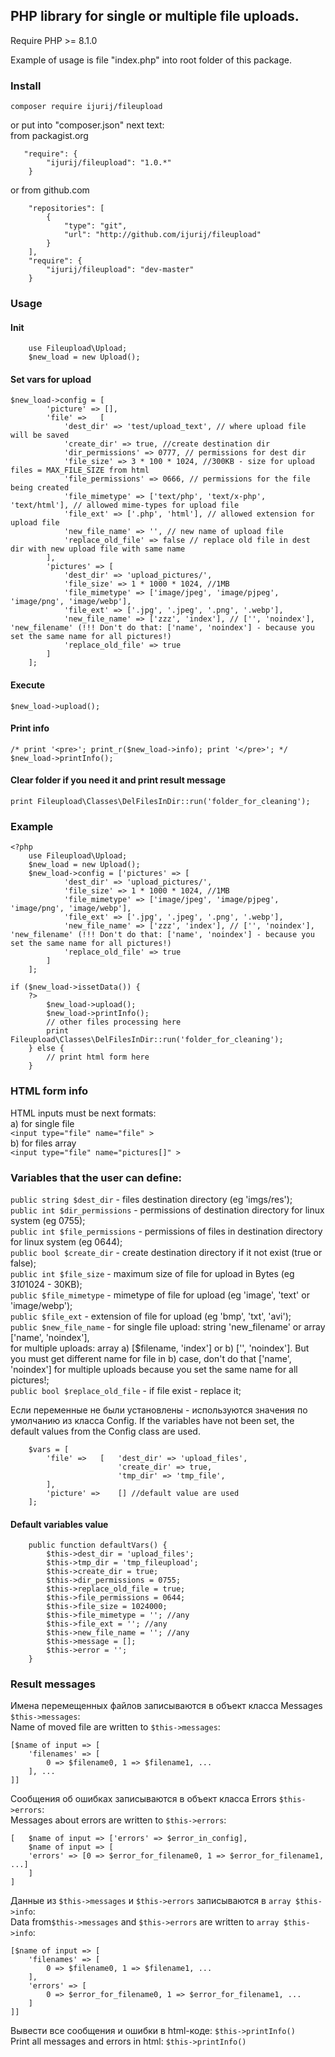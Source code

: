 ## PHP library for single or multiple file uploads.
Require PHP >= 8.1.0   

Example of usage is file "index.php" into root folder of this package.

### Install
```
composer require ijurij/fileupload
```   
or put into "composer.json" next text:    
from packagist.org 
```
   "require": {
        "ijurij/fileupload": "1.0.*"
    }
```   
or from github.com
```
	"repositories": [
		{
			"type": "git",
			"url": "http://github.com/ijurij/fileupload"
		}
	],
	"require": {
		"ijurij/fileupload": "dev-master"
	}
```   

### Usage

#### Init
```
	use Fileupload\Upload;
	$new_load = new Upload();
```
#### Set vars for upload
```
$new_load->config = [
		'picture' => [],
		'file' => 	[
			'dest_dir' => 'test/upload_text', // where upload file will be saved
			'create_dir' => true, //create destination dir
			'dir_permissions' => 0777, // permissions for dest dir
			'file_size' => 3 * 100 * 1024, //300KB - size for upload files = MAX_FILE_SIZE from html
			'file_permissions' => 0666, // permissions for the file being created
			'file_mimetype' => ['text/php', 'text/x-php', 'text/html'], // allowed mime-types for upload file
			'file_ext' => ['.php', 'html'], // allowed extension for upload file
			'new_file_name' => '', // new name of upload file
			'replace_old_file' => false // replace old file in dest dir with new upload file with same name
		],
		'pictures' => [
			'dest_dir' => 'upload_pictures/',
			'file_size' => 1 * 1000 * 1024, //1MB
			'file_mimetype' => ['image/jpeg', 'image/pjpeg', 'image/png', 'image/webp'],
			'file_ext' => ['.jpg', '.jpeg', '.png', '.webp'],
			'new_file_name' => ['zzz', 'index'], // ['', 'noindex'], 'new_filename' (!!! Don't do that: ['name', 'noindex'] - because you set the same name for all pictures!)
			'replace_old_file' => true
		]
	];
```
#### Execute
```
$new_load->upload();
```
#### Print info
```
/* print '<pre>'; print_r($new_load->info); print '</pre>'; */
$new_load->printInfo();
```
#### Clear folder if you need it and print result message
```
print Fileupload\Classes\DelFilesInDir::run('folder_for_cleaning');
```

### Example
```
<?php
	use Fileupload\Upload;
	$new_load = new Upload();
	$new_load->config = ['pictures' => [
			'dest_dir' => 'upload_pictures/',
			'file_size' => 1 * 1000 * 1024, //1MB
			'file_mimetype' => ['image/jpeg', 'image/pjpeg', 'image/png', 'image/webp'],
			'file_ext' => ['.jpg', '.jpeg', '.png', '.webp'],
			'new_file_name' => ['zzz', 'index'], // ['', 'noindex'], 'new_filename' (!!! Don't do that: ['name', 'noindex'] - because you set the same name for all pictures!)
			'replace_old_file' => true
		]
	];

if ($new_load->issetData()) {
	?>
		$new_load->upload();
		$new_load->printInfo();
        // other files processing here 
        print Fileupload\Classes\DelFilesInDir::run('folder_for_cleaning');
	} else { 
        // print html form here
    }
```

### HTML form info
HTML inputs must be next formats:   
a) for single file   
``` <input type="file" name="file" > ```   
b) for files array        
``` <input type="file" name="pictures[]" > ```  

### Variables that the user can define:   
`public string $dest_dir` - files destination directory (eg 'imgs/res');   
`public int $dir_permissions` - permissions of destination directory for linux system (eg 0755);   
`public int $file_permissions` - permissions of files in destination directory for linux system (eg 0644);   
`public bool $create_dir` - create destination directory if it not exist (true or false);    
`public int $file_size` - maximum size of file for upload in Bytes (eg 3*10*1024 - 30KB);   
`public $file_mimetype` - mimetype of file for upload (eg 'image', 'text' or 'image/webp');   
`public $file_ext` - extension of file for upload (eg 'bmp', 'txt', 'avi');   
`public $new_file_name` - for single file upload: string 'new_filename' or array ['name', 'noindex'],   
for multiple uploads: array a) [$filename, 'index'] or b) ['', 'noindex']. But you must get different name for file in b) case, 
don't do that ['name', 'noindex'] for multiple uploads because you set the same name for all pictures!;   
`public bool $replace_old_file` - if file exist - replace it;   

Если переменные не были установлены - используются значения по умолчанию из класса Config. 
If the variables have not been set, the default values from the Config class are used. 
```
	$vars = [
		'file' => 	[	'dest_dir' => 'upload_files',
						'create_dir' => true,
						'tmp_dir' => 'tmp_file',
		],
		'picture' => 	[] //default value are used
	];
```   

#### Default variables value   
```
    public function defaultVars() {
        $this->dest_dir = 'upload_files';
        $this->tmp_dir = 'tmp_fileupload';
        $this->create_dir = true;
        $this->dir_permissions = 0755;
        $this->replace_old_file = true;
        $this->file_permissions = 0644;
        $this->file_size = 1024000;
        $this->file_mimetype = ''; //any
        $this->file_ext = ''; //any
        $this->new_file_name = ''; //any
        $this->message = [];
        $this->error = '';
    }
```   

### Result messages   
Имена перемещенных файлов записываются в объект класса Messages `$this->messages`:   
Name of moved file are written to `$this->messages`:   
```
[$name of input => [
    'filenames' => [
        0 => $filename0, 1 => $filename1, ...
    ], ...
]]
```   
Сообщения об ошибках записываются в объект класса Errors `$this->errors`:   
Messages about errors are written to `$this->errors`:   
```
[   $name of input => ['errors' => $error_in_config],
    $name of input => [
    'errors' => [0 => $error_for_filename0, 1 => $error_for_filename1, ...]
    ]
]
```     
Данные из `$this->messages` и `$this->errors` записываются в `array $this->info`:   
Data from`$this->messages` and `$this->errors` are written to `array $this->info`:       
```
[$name of input => [
    'filenames' => [
        0 => $filename0, 1 => $filename1, ...
    ],
    'errors' => [
        0 => $error_for_filename0, 1 => $error_for_filename1, ...
    ]
]] 
```    

Вывести все сообщения и ошибки в html-коде: `$this->printInfo()`   
Print all messages and errors in html: `$this->printInfo()`  




 